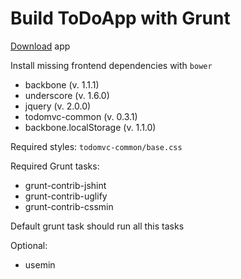 # Build ToDoApp with Grunt

[Download](http://rolling-scopes.github.io/front-end-course/tasks/grunt-build-task.zip) app

Install missing frontend dependencies with `bower`

* backbone (v. 1.1.1)
* underscore (v. 1.6.0)
* jquery (v. 2.0.0)
* todomvc-common (v. 0.3.1)
* backbone.localStorage (v. 1.1.0)

Required styles: `todomvc-common/base.css`

Required Grunt tasks:
* grunt-contrib-jshint
* grunt-contrib-uglify
* grunt-contrib-cssmin

Default grunt task should run all this tasks

Optional:
* usemin
